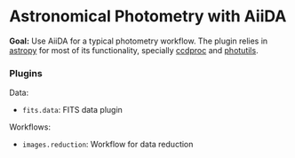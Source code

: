 # Astronomical Photometry with AiiDA

<b>Goal:</b> Use AiiDA for a typical photometry workflow.
The plugin relies in [astropy](https://www.astropy.org/) for most of its functionality, specially [ccdproc](https://ccdproc.readthedocs.io/en/latest/) and [photutils](https://photutils.readthedocs.io/en/stable/).

### Plugins
Data:
- `fits.data`: FITS data plugin

Workflows:
- `images.reduction`: Workflow for data reduction 

